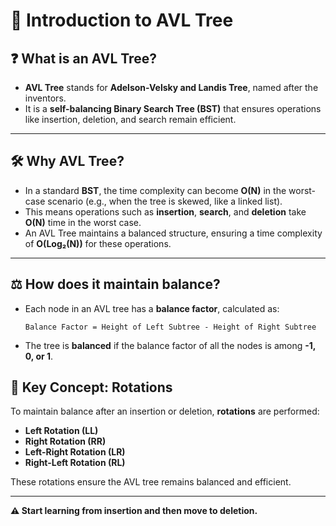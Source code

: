 # 🌳 Introduction to AVL Tree

## ❓ What is an AVL Tree?  
- **AVL Tree** stands for **Adelson-Velsky and Landis Tree**, named after the inventors.  
- It is a **self-balancing Binary Search Tree (BST)** that ensures operations like insertion, deletion, and search remain efficient.

---

## 🛠️ Why AVL Tree?  
- In a standard **BST**, the time complexity can become **O(N)** in the worst-case scenario (e.g., when the tree is skewed, like a linked list).  
- This means operations such as **insertion**, **search**, and **deletion** take **O(N)** time in the worst case.  
- An AVL Tree maintains a balanced structure, ensuring a time complexity of **O(Log₂(N))** for these operations.

---

## ⚖️ How does it maintain balance?  
- Each node in an AVL tree has a **balance factor**, calculated as:  
  ```text
  Balance Factor = Height of Left Subtree - Height of Right Subtree
- The tree is **balanced** if the balance factor of all the nodes is among **-1, 0, or 1**.

## 🔄 Key Concept: Rotations  
To maintain balance after an insertion or deletion, **rotations** are performed:  

- **Left Rotation (LL)**  
- **Right Rotation (RR)**  
- **Left-Right Rotation (LR)**  
- **Right-Left Rotation (RL)**  

These rotations ensure the AVL tree remains balanced and efficient.  

---

**⚠️ Start learning from insertion and then move to deletion.**
